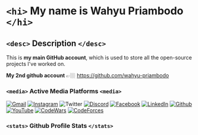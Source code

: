 # `<hi>` My name is Wahyu Priambodo `</hi>`

## `<desc>` Description `</desc>`
This is **my main GitHub account**, which is used to store all the open-source projects I've worked on.

**My 2nd github account** 👉🏼 https://github.com/wahyu-priambodo

### `<media>` Active Media Platforms `<media>`
<a href="mailto:wahyupriambodo.net@gmail.com"><img src="https://img.shields.io/badge/Gmail-D14836?&logo=gmail&logoColor=white" alt="Gmail"/></a>
<a href="https://www.instagram.com/w4h0yuz/"><img src="https://img.shields.io/badge/@w4h0yuz-%23E4405F.svg?&logo=Instagram&logoColor=white" alt="Instagram"/></a>
<a href="https://twitter.com/w4h0yuz"></a></a><img src="https://img.shields.io/badge/@w4h0yuz-%231DA1F2.svg?&logo=Twitter&logoColor=white" alt="Twitter"/></a>
<a href="https://discordapp.com/users/689915341429932032"><img src="https://img.shields.io/badge/w4hoyuz-%235865F2.svg?&logo=discord&logoColor=white" alt="Discord"/></a>
<a href="https://www.facebook.com/w4h0yuz/"><img src="https://img.shields.io/badge/Wahyu_Priambodo-%231877F2.svg?&logo=Facebook&logoColor=white" alt="Facebook"/></a>
<a href="https://www.linkedin.com/in/wahyu-priambodo-tik22"><img src="https://img.shields.io/badge/Wahyu_Priambodo-%230077B5.svg?&logo=linkedin&logoColor=white" alt="LinkedIn" alt="LinkedIn"/></a>
<a href="https://github.com/nullfriendz"><img src="https://img.shields.io/badge/nullfriendz-%23121011.svg?&logo=github&logoColor=white" alt="Github"/></a>
<a href="https://www.youtube.com/@wahyupriambodo6985"><img src="https://img.shields.io/badge/Wahyu_Priambodo-%23FF0000.svg?&logo=YouTube&logoColor=white" alt="YouTube"/></a>
<a href="https://www.codewars.com/users/wahyu-priambodo"><img src="https://www.codewars.com/users/wahyu-priambodo/badges/micro" alt="CodeWars"/></a>
<a href="https://codeforces.com/profile/wahoyuz"><img src="https://img.shields.io/badge/wahoyuz-445f9d?&logo=Codeforces&logoColor=white" alt="CodeForces"/></a>

### `<stats>` Github Profile Stats `</stats>`
